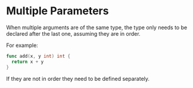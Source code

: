 # Multiple Parameters

When multiple arguments are of the same type, the type only needs to be declared after the last one, assuming they are in order.

For example:

```go
func add(x, y int) int {
  return x + y
}
```

If they are not in order they need to be defined separately.